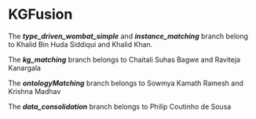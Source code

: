# KGFusion

The ***type_driven_wombat_simple*** and ***instance_matching***  branch belong to Khalid Bin Huda Siddiqui and Khalid Khan.

The ***kg_matching*** branch belongs to Chaitali Suhas Bagwe and Raviteja Kanargala

The _**ontologyMatching**_ branch belongs to Sowmya Kamath Ramesh and Krishna Madhav

The _**data_consolidation**_ branch belongs to Philip Coutinho de Sousa
